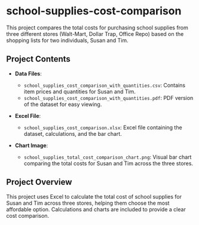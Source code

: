 # school-supplies-cost-comparison

This project compares the total costs for purchasing school supplies from three different stores (Walt-Mart, Dollar Trap, Office Repo) based on the shopping lists for two individuals, Susan and Tim.

## Project Contents

- **Data Files**:
  - `school_supplies_cost_comparison_with_quantities.csv`: Contains item prices and quantities for Susan and Tim.
  - `school_supplies_cost_comparison_with_quantities.pdf`: PDF version of the dataset for easy viewing.

- **Excel File**:
  - `school_supplies_cost_comparison.xlsx`: Excel file containing the dataset, calculations, and the bar chart.

- **Chart Image**:
  - `school_supplies_total_cost_comparison_chart.png`: Visual bar chart comparing the total costs for Susan and Tim across the three stores.

## Project Overview

This project uses Excel to calculate the total cost of school supplies for Susan and Tim across three stores, helping them choose the most affordable option. Calculations and charts are included to provide a clear cost comparison.

